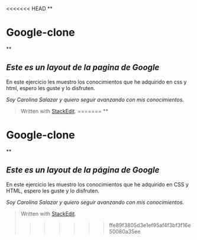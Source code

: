 <<<<<<< HEAD
**

# Google-clone

**

## *Este es un layout de la pagina de Google*

En este ejercicio les muestro los conocimientos que he adquirido en css y html, espero les guste y lo disfruten.

*Soy Carolina Salazar y quiero seguir avanzando con mis conocimientos.*

> Written with [StackEdit](https://stackedit.io/).
=======
**

# Google-clone

**

## *Este es un layout de la página de Google*

En este ejercicio les muestro los conocimientos que he adquirido en CSS y HTML, espero les guste y lo disfruten.

*Soy Carolina Salazar y quiero seguir avanzando con mis conocimientos.*

> Written with [StackEdit](https://stackedit.io/).
>>>>>>> ffe89f3805d3e1ef95af4f3bf3f16e50080a35ee

